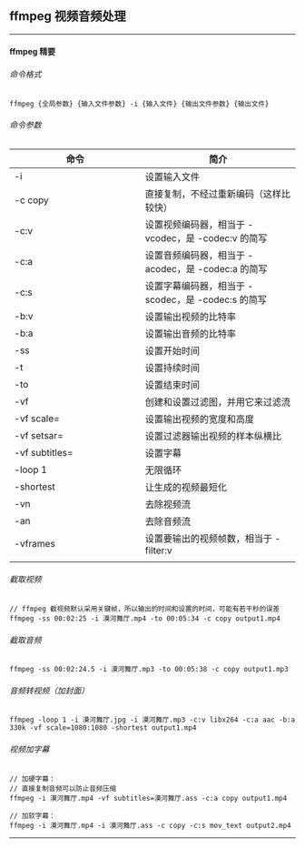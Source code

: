 ## ffmpeg 视频音频处理

---

#### ffmpeg 精要

###### 命令格式

```
ffmpeg {全局参数} {输入文件参数} -i {输入文件} {输出文件参数} {输出文件}
```

###### 命令参数

| 命令 | 简介 |
| --- | --- |
| -i | 设置输入文件
| -c copy | 直接复制，不经过重新编码（这样比较快）
| -c:v | 设置视频编码器，相当于 -vcodec，是 -codec:v 的简写
| -c:a | 设置音频编码器，相当于 -acodec，是 -codec:a 的简写
| -c:s | 设置字幕编码器，相当于 -scodec，是 -codec:s 的简写
| -b:v | 设置输出视频的比特率
| -b:a | 设置输出音频的比特率
| -ss | 设置开始时间
| -t | 设置持续时间
| -to | 设置结束时间
| -vf | 创建和设置过滤图，并用它来过滤流
| -vf scale= | 设置输出视频的宽度和高度
| -vf setsar= | 设置过滤器输出视频的样本纵横比
| -vf subtitles= | 设置字幕
| -loop 1 | 无限循环
| -shortest | 让生成的视频最短化
| -vn | 去除视频流
| -an | 去除音频流
| -vframes | 设置要输出的视频帧数，相当于 -filter:v
|<img width=400px/>|<img width=500px/>|

###### 截取视频

```
// ffmpeg 截视频默认采用关键帧，所以输出的时间和设置的时间，可能有若干秒的误差
ffmpeg -ss 00:02:25 -i 漠河舞厅.mp4 -to 00:05:34 -c copy output1.mp4
```

###### 截取音频

```
ffmpeg -ss 00:02:24.5 -i 漠河舞厅.mp3 -to 00:05:38 -c copy output1.mp3
```

###### 音频转视频（加封面）

```
ffmpeg -loop 1 -i 漠河舞厅.jpg -i 漠河舞厅.mp3 -c:v libx264 -c:a aac -b:a 330k -vf scale=1080:1080 -shortest output1.mp4
```

###### 视频加字幕

```
// 加硬字幕：
// 直接复制音频可以防止音频压缩
ffmpeg -i 漠河舞厅.mp4 -vf subtitles=漠河舞厅.ass -c:a copy output1.mp4
```

```
// 加软字幕：
ffmpeg -i 漠河舞厅.mp4 -i 漠河舞厅.ass -c copy -c:s mov_text output2.mp4
```

---



